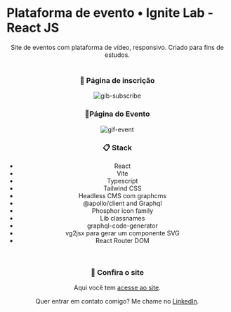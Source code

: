 <h1>Plataforma de evento • Ignite Lab - React JS</h1>

<center>Site de eventos com plataforma de vídeo, responsivo. Criado para fins de estudos.<center> 
  
<br>

<h3>📝 Página de inscrição</h3>

![gib-subscribe](https://user-images.githubusercontent.com/99914904/176507662-911a77f9-0259-4907-b435-8e3d613d6a9b.gif)
 
<h3>🎉Página do Evento</h3>

![gif-event](https://user-images.githubusercontent.com/99914904/176507711-04f260c2-5ee9-442f-aef1-998d07e54d24.gif) 

<h3>📋 Stack</h3>
<ul>
  <li> React
  <li> Vite
  <li> Typescript
  <li> Tailwind CSS
  <li> Headless CMS com graphcms
  <li> @apollo/client and Graphql
  <li> Phosphor icon family
  <li> Lib classnames
  <li> graphql-code-generator
  <li> vg2jsx para gerar um componente SVG
  <li> React Router DOM
</ul>
<br>
<h3>🔗 Confira o site</h3>
  
Aqui você tem [acesse ao site](https://event-platformm-chi.vercel.app/).
  
 Quer entrar em contato comigo? Me chame no [LinkedIn](https://www.linkedin.com/in/bianca-macedo-hoffer/).

